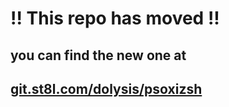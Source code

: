 # !! This repo has moved !!

## you can find the new one at

## [git.st8l.com/dolysis/psoxizsh](https://git.st8l.com/dolysis/psoxizsh)
